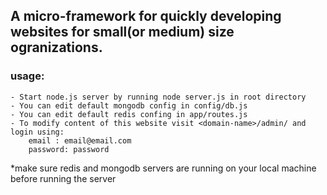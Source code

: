 <h2> A micro-framework for quickly developing websites for small(or medium) size ogranizations.</h2>

<h3>usage:</h3>
	
	- Start node.js server by running node server.js in root directory
	- You can edit default mongodb config in config/db.js
	- You can edit default redis confing in app/routes.js
	- To modify content of this website visit <domain-name>/admin/ and login using:
    	email : email@email.com
        password: password	
	



*make sure redis and mongodb servers are running on your local machine before running the server
	






		
